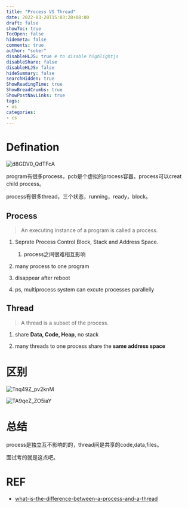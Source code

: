 ```yaml
---
title: "Process VS Thread"
date: 2022-03-28T15:03:28+08:00
draft: false
showToc: true
TocOpen: false
hidemeta: false
comments: true
author: "sober"
disableHLJS: true # to disable highlightjs
disableShare: false
disableHLJS: false
hideSummary: false
searchHidden: true
ShowReadingTime: true
ShowBreadCrumbs: true
ShowPostNavLinks: true
tags:
- os
categories:
- cs
---
```


# Defination

![d8GDV0_QdTFcA](https://cdn.jsdelivr.net/gh/h3x311/upic@main/uPic/2022/d8GDV0_QdTFcA.png)

program有很多process，pcb是个虚拟的process容器，process可以creat child process。

process有很多thread，三个状态，running，ready，block。
## Process
> An executing instance of a program is called a process.

1. Seprate Process Control Block, Stack and Address Space.
   1. process之间很难相互影响

2. many process to one program

3. disappear after reboot

4. ps, multiprocess system can excute processes parallelly

## Thread
> A thread is a subset of the process.

1. share **Data, Code, Heap**, no stack

2. many threads to one process share the **same address space**

# 区别

![Tnq49Z_pv2knM](https://cdn.jsdelivr.net/gh/h3x311/upic@main/uPic/2022/Tnq49Z_pv2knM.jpg)

![TA9qeZ_ZO5iaY](https://cdn.jsdelivr.net/gh/h3x311/upic@main/uPic/2022/TA9qeZ_ZO5iaY.jpg)

# 总结

process是独立互不影响的的，thread间是共享的code,data,files。

面试考的就是这点吧。


# REF

- [what-is-the-difference-between-a-process-and-a-thread](https://stackoverflow.com/questions/200469/what-is-the-difference-between-a-process-and-a-thread/200473#200473)
